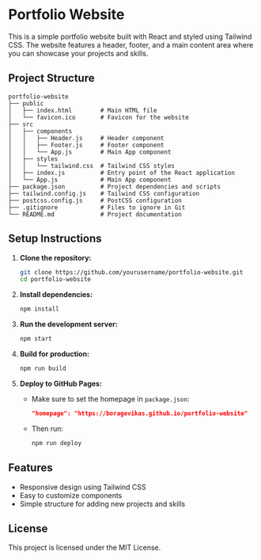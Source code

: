 # Portfolio Website

This is a simple portfolio website built with React and styled using Tailwind CSS. The website features a header, footer, and a main content area where you can showcase your projects and skills.

## Project Structure

```
portfolio-website
├── public
│   ├── index.html        # Main HTML file
│   └── favicon.ico       # Favicon for the website
├── src
│   ├── components
│   │   ├── Header.js     # Header component
│   │   ├── Footer.js     # Footer component
│   │   └── App.js        # Main App component
│   ├── styles
│   │   └── tailwind.css  # Tailwind CSS styles
│   ├── index.js          # Entry point of the React application
│   └── App.js            # Main App component
├── package.json          # Project dependencies and scripts
├── tailwind.config.js    # Tailwind CSS configuration
├── postcss.config.js     # PostCSS configuration
├── .gitignore            # Files to ignore in Git
└── README.md             # Project documentation
```

## Setup Instructions

1. **Clone the repository:**
   ```bash
   git clone https://github.com/yourusername/portfolio-website.git
   cd portfolio-website
   ```

2. **Install dependencies:**
   ```bash
   npm install
   ```

3. **Run the development server:**
   ```bash
   npm start
   ```

4. **Build for production:**
   ```bash
   npm run build
   ```

5. **Deploy to GitHub Pages:**
   - Make sure to set the homepage in `package.json`:
     ```json
     "homepage": "https://boragevikas.github.io/portfolio-website"
     ```
   - Then run:
     ```bash
     npm run deploy
     ```

## Features

- Responsive design using Tailwind CSS
- Easy to customize components
- Simple structure for adding new projects and skills

## License

This project is licensed under the MIT License.
